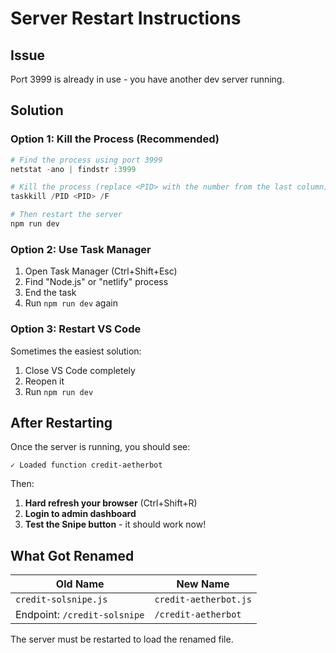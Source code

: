 # Server Restart Instructions

## Issue
Port 3999 is already in use - you have another dev server running.

## Solution

### Option 1: Kill the Process (Recommended)
```powershell
# Find the process using port 3999
netstat -ano | findstr :3999

# Kill the process (replace <PID> with the number from the last column)
taskkill /PID <PID> /F

# Then restart the server
npm run dev
```

### Option 2: Use Task Manager
1. Open Task Manager (Ctrl+Shift+Esc)
2. Find "Node.js" or "netlify" process
3. End the task
4. Run `npm run dev` again

### Option 3: Restart VS Code
Sometimes the easiest solution:
1. Close VS Code completely
2. Reopen it
3. Run `npm run dev`

## After Restarting

Once the server is running, you should see:
```
✓ Loaded function credit-aetherbot
```

Then:
1. **Hard refresh your browser** (Ctrl+Shift+R)
2. **Login to admin dashboard**
3. **Test the Snipe button** - it should work now!

## What Got Renamed

| Old Name | New Name |
|----------|----------|
| `credit-solsnipe.js` | `credit-aetherbot.js` |
| Endpoint: `/credit-solsnipe` | `/credit-aetherbot` |

The server must be restarted to load the renamed file.
